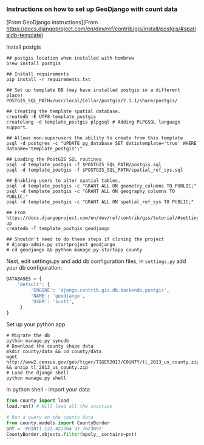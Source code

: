 
### Instructions on how to set up GeoDjango with count data

[From GeoDjango instructions](From https://docs.djangoproject.com/en/dev/ref/contrib/gis/install/postgis/#spatialdb-template)

Install postgis
````shell
## postgis location when installed with hombrew
brew install postgis

## Install requirements
pip install -r requirements.txt

## Set up template DB (may have installed postgis in a different place)
POSTGIS_SQL_PATH=/usr/local/Cellar/postgis/2.1.1/share/postgis/

## Creating the template spatial database.
createdb -E UTF8 template_postgis
createlang -d template_postgis plpgsql # Adding PLPGSQL language support.

## Allows non-superusers the ability to create from this template
psql -d postgres -c "UPDATE pg_database SET datistemplate='true' WHERE datname='template_postgis';"

## Loading the PostGIS SQL routines
psql -d template_postgis -f $POSTGIS_SQL_PATH/postgis.sql
psql -d template_postgis -f $POSTGIS_SQL_PATH/spatial_ref_sys.sql

## Enabling users to alter spatial tables.
psql -d template_postgis -c "GRANT ALL ON geometry_columns TO PUBLIC;"
psql -d template_postgis -c "GRANT ALL ON geography_columns TO PUBLIC;"
psql -d template_postgis -c "GRANT ALL ON spatial_ref_sys TO PUBLIC;"

## From https://docs.djangoproject.com/en/dev/ref/contrib/gis/tutorial/#setting-up
createdb -T template_postgis geodjango

## Shouldn't need to do these steps if cloning the project
# django-admin.py startproject geodjango
# cd geodjango && python manage.py startapp county
````

Next, edit settings.py and add db configuration files, in `settings.py` add your db configuration:
````python
DATABASES = {
    'default': {
         'ENGINE': 'django.contrib.gis.db.backends.postgis',
         'NAME': 'geodjango',
         'USER': 'scott',
     }
}
````

Set up your python app

````shell
# Migrate the db
python manage.py syncdb
# Download the county shape data
mkdir county/data && cd county/data
wget http://www2.census.gov/geo/tiger/TIGER2013/COUNTY/tl_2013_us_county.zip && unzip tl_2013_us_county.zip
# Load the django shell
python manage.py shell
````

In python shell - import your data
````python
from county import load
load.run() # Will load all the counties

# Run a query on the county data
from county.models import CountyBorder
pnt = 'POINT(-122.422264 37.762309)'
CountyBorder.objects.filter(mpoly__contains=pnt)
```